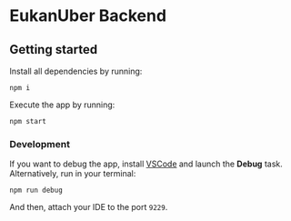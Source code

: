 # EukanUber Backend

## Getting started

Install all dependencies by running:

```
npm i
```

Execute the app by running:

```
npm start
```

### Development

If you want to debug the app, install [VSCode](https://code.visualstudio.com/) and launch the **Debug** task. Alternatively, run in your terminal:

```
npm run debug
```

And then, attach your IDE to the port `9229`.
